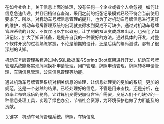 在如今社会上，关于信息上面的处理，没有任何一个企业或者个人会忽视，如何让信息急速传递，并且归档储存查询，采用之前的纸张记录模式已经不符合当前使用要求了。所以，对机动车号牌信息管理的提升，也为了对机动车号牌信息进行更好的维护，机动车号牌管理系统的出现就变得水到渠成不可缺少。通过对机动车号牌管理系统的开发，不仅仅可以学以致用，让学到的知识变成成果出现，也强化了知识记忆，扩大了知识储备，是提升自我的一种很好的方法。通过具体的开发，对整个软件开发的过程熟练掌握，不论是前期的设计，还是后续的编码测试，都有了很深刻的认知。

机动车号牌管理系统通过MySQL数据库与Spring Boot框架进行开发，机动车号牌管理系统能够实现牌照换补申请管理，用户管理，牌照申请管理，牌照转移申请管理，车辆信息管理，公告信息管理等功能。

通过机动车号牌管理系统对相关信息的处理，让信息处理变的更加的系统，更加的规范，这是一个必然的结果。已经处理好的信息，不管是用来查找，还是分析，在效率上都会成倍的提高，让计算机变得更加符合生产需要，变成人们不可缺少的一种信息处理工具，实现了绿色办公，节省社会资源，为环境保护也做了力所能及的贡献。

关键字：机动车号牌管理系统，牌照，车辆信息
